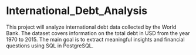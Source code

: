 # International_Debt_Analysis
This project will analyze international debt data collected by the World Bank. The dataset covers information on the total debt in USD from the year 1970 to 2015. The main goal is to extract meaningful insights and financial questions using SQL in PostgreSQL.  
